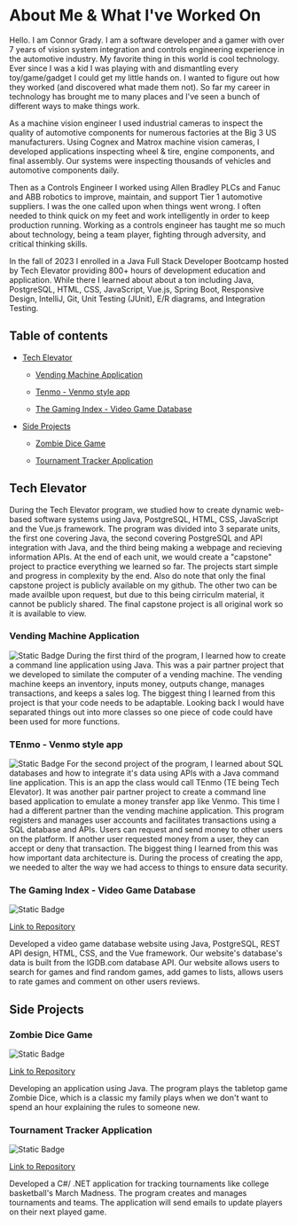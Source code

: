 # About Me & What I've Worked On
Hello. I am Connor Grady. I am a software developer and a gamer with over 7 years of vision system integration and controls engineering experience in the automotive industry. My favorite thing in this world is cool technology. Ever since I was a kid I was playing with and dismantling every toy/game/gadget I could get my little hands on. I wanted to figure out how they worked (and discovered what made them not). So far my career in technology has brought me to many places and I've seen a bunch of different ways to make things work.

As a machine vision engineer I used industrial cameras to inspect the quality of automotive components for numerous factories at the Big 3 US manufacturers. Using Cognex and Matrox machine vision cameras, I developed applications inspecting wheel & tire, engine components, and final assembly. Our systems were inspecting thousands of vehicles and automotive components daily.

Then as a Controls Engineer I worked using Allen Bradley PLCs and Fanuc and ABB robotics to improve, maintain, and support Tier 1 automotive suppliers. I was the one called upon when things went wrong. I often needed to think quick on my feet and work intelligently in order to keep production running. Working as a controls engineer has taught me so much about technology, being a team player, fighting through adversity, and critical thinking skills.

In the fall of 2023 I enrolled in a Java Full Stack Developer Bootcamp hosted by Tech Elevator providing 800+ hours of development education and application. While there I learned about about a ton including Java, PostgreSQL, HTML, CSS, JavaScript, Vue.js, Spring Boot, Responsive Design, IntelliJ, Git, Unit Testing (JUnit), E/R diagrams, and Integration Testing.

## Table of contents
* [Tech Elevator](https://github.com/gradyco225#tech-elevator)

   * [Vending Machine Application](https://github.com/gradyco225#vending-machine-application)

   * [Tenmo - Venmo style app](https://github.com/gradyco225#tenmo---venmo-style-app)

   * [The Gaming Index - Video Game Database](https://github.com/gradyco225#the-gaming-index---video-game-database)

* [Side Projects](https://github.com/gradyco225#side-projects)

   * [Zombie Dice Game](https://github.com/gradyco225#zombie-dice-game)

   * [Tournament Tracker Application](https://github.com/gradyco225#tournament-tracker-application)


## Tech Elevator
During the Tech Elevator program, we studied how to create dynamic web-based software systems using Java, PostgreSQL, HTML, CSS, JavaScript and the Vue.js framework. The program was divided into 3 separate units, the first one covering Java, the second covering PostgreSQL and API integration with Java, and the third being making a webpage and recieving information APIs. At the end of each unit, we would create a "capstone" project to practice everything we learned so far. The projects start simple and progress in complexity by the end. Also do note that only the final capstone project is publicly available on my github. The other two can be made availble upon request, but due to this being cirriculm material, it cannot be publicly shared. The final capstone project is all original work so it is available to view.

### Vending Machine Application
<img alt="Static Badge" src="https://img.shields.io/badge/STATUS-%20COMPLETE-%20green">
During the first third of the program, I learned how to create a command line application using Java. This was a pair partner project that we developed to similate the computer of a vending machine. The vending machine keeps an inventory, inputs money, outputs change, manages transactions, and keeps a sales log.
The biggest thing I learned from this project is that your code needs to be adaptable. Looking back I would have separated things out into more classes so one piece of code could have been used for more functions.

### TEnmo - Venmo style app
<img alt="Static Badge" src="https://img.shields.io/badge/STATUS-%20COMPLETE-%20green">
For the second project of the program, I learned about SQL databases and how to integrate it's data using APIs with a Java command line application. This is an app the class would call TEnmo (TE being Tech Elevator). It was another pair partner project to create a command line based application to emulate a money transfer app like Venmo. This time I had a different partner than the vending machine application. This program registers and manages user accounts and facilitates transactions using a SQL database and APIs. Users can request and send money to other users on the platform. If another user requested money from a user, they can accept or deny that transaction.
The biggest thing I learned from this was how important data architecture is. During the process of creating the app, we needed to alter the way we had access to things to ensure data security.

### The Gaming Index - Video Game Database
<img alt="Static Badge" src="https://img.shields.io/badge/STATUS-%20COMPLETE-%20green">

[Link to Repository](https://github.com/gradyco225/the-gaming-index)

Developed a video game database website using Java, PostgreSQL, REST API design, HTML, CSS, and the Vue framework. Our website's database's data is built from the IGDB.com database API. Our website allows users to search for games and find random games, add games to lists, allows users to rate games and comment on other users reviews.

## Side Projects
### Zombie Dice Game
<img alt="Static Badge" src="https://img.shields.io/badge/STATUS-%20IN%20PROGRESS-%20red">

[Link to Repository](https://github.com/gradyco225/ZombieDice)

Developing an application using Java. The program plays the tabletop game Zombie Dice, which is a classic my family plays when we don't want to spend an hour explaining the rules to someone new.

### Tournament Tracker Application
<img alt="Static Badge" src="https://img.shields.io/badge/STATUS-%20COMPLETE-%20green">

[Link to Repository](https://github.com/gradyco225/TournamentTracker)

Developed a C#/ .NET application for tracking tournaments like college basketball's March Madness. The program creates and manages tournaments and teams. The application will send emails to update players on their next played game.



<!--
**gradyco225/gradyco225** is a ✨ _special_ ✨ repository because its `README.md` (this file) appears on your GitHub profile.

Here are some ideas to get you started:

- 🔭 I’m currently working on ...
- 🌱 I’m currently learning ...
- 👯 I’m looking to collaborate on ...
- 🤔 I’m looking for help with ...
- 💬 Ask me about ...
- 📫 How to reach me: ...
- 😄 Pronouns: ...
- ⚡ Fun fact: ...
-->
